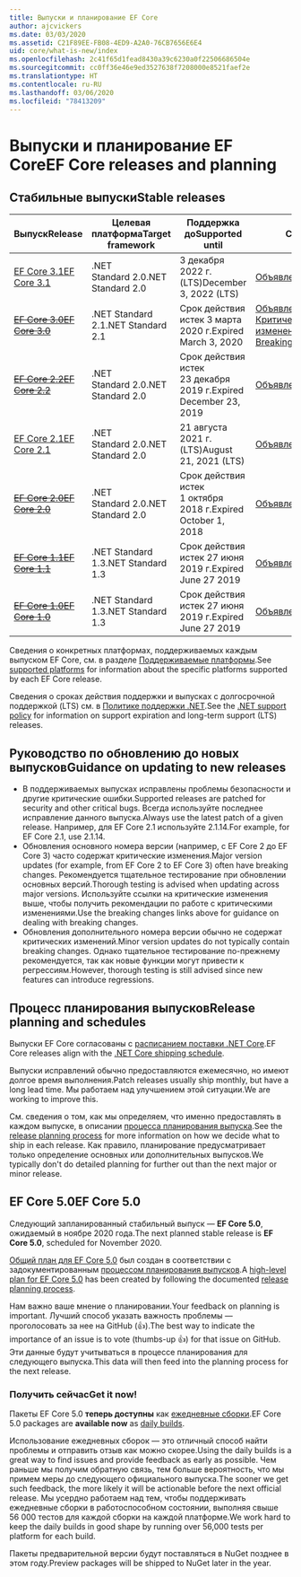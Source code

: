 ```yaml
---
title: Выпуски и планирование EF Core
author: ajcvickers
ms.date: 03/03/2020
ms.assetid: C21F89EE-FB08-4ED9-A2A0-76CB7656E6E4
uid: core/what-is-new/index
ms.openlocfilehash: 2c41f65d1fead8430a39c6230a0f22506686504e
ms.sourcegitcommit: cc0ff36e46e9ed3527638f7208000e8521faef2e
ms.translationtype: HT
ms.contentlocale: ru-RU
ms.lasthandoff: 03/06/2020
ms.locfileid: "78413209"
---
```

# <a name="ef-core-releases-and-planning"></a><span data-ttu-id="1d917-102">Выпуски и планирование EF Core</span><span class="sxs-lookup"><span data-stu-id="1d917-102">EF Core releases and planning</span></span>

## <a name="stable-releases"></a><span data-ttu-id="1d917-103">Стабильные выпуски</span><span class="sxs-lookup"><span data-stu-id="1d917-103">Stable releases</span></span>

| <span data-ttu-id="1d917-104">Выпуск</span><span class="sxs-lookup"><span data-stu-id="1d917-104">Release</span></span> | <span data-ttu-id="1d917-105">Целевая платформа</span><span class="sxs-lookup"><span data-stu-id="1d917-105">Target framework</span></span> | <span data-ttu-id="1d917-106">Поддержка до</span><span class="sxs-lookup"><span data-stu-id="1d917-106">Supported until</span></span> | <span data-ttu-id="1d917-107">Ссылки</span><span class="sxs-lookup"><span data-stu-id="1d917-107">Links</span></span>
|:--------|------------------|-----------------|------
| [<span data-ttu-id="1d917-108">EF Core 3.1</span><span class="sxs-lookup"><span data-stu-id="1d917-108">EF Core 3.1</span></span>](https://www.nuget.org/packages/Microsoft.EntityFrameworkCore/3.1.2) | <span data-ttu-id="1d917-109">.NET Standard 2.0</span><span class="sxs-lookup"><span data-stu-id="1d917-109">.NET Standard 2.0</span></span> | <span data-ttu-id="1d917-110">3 декабря 2022 г. (LTS)</span><span class="sxs-lookup"><span data-stu-id="1d917-110">December 3, 2022 (LTS)</span></span> | [<span data-ttu-id="1d917-111">Объявление</span><span class="sxs-lookup"><span data-stu-id="1d917-111">Announcement</span></span>](https://devblogs.microsoft.com/dotnet/announcing-entity-framework-core-3-1-and-entity-framework-6-4/)
| <span data-ttu-id="1d917-112">~~[EF Core 3.0](https://www.nuget.org/packages/Microsoft.EntityFrameworkCore/3.0.3)~~</span><span class="sxs-lookup"><span data-stu-id="1d917-112">~~[EF Core 3.0](https://www.nuget.org/packages/Microsoft.EntityFrameworkCore/3.0.3)~~</span></span> | <span data-ttu-id="1d917-113">.NET Standard 2.1</span><span class="sxs-lookup"><span data-stu-id="1d917-113">.NET Standard 2.1</span></span> | <span data-ttu-id="1d917-114">Срок действия истек 3 марта 2020 г.</span><span class="sxs-lookup"><span data-stu-id="1d917-114">Expired March 3, 2020</span></span> | <span data-ttu-id="1d917-115">[Объявление](https://devblogs.microsoft.com/dotnet/announcing-ef-core-3-0-and-ef-6-3-general-availability/) / [Критические изменения](ef-core-3.0/breaking-changes.md)</span><span class="sxs-lookup"><span data-stu-id="1d917-115">[Announcement](https://devblogs.microsoft.com/dotnet/announcing-ef-core-3-0-and-ef-6-3-general-availability/) / [Breaking changes](ef-core-3.0/breaking-changes.md)</span></span>
| <span data-ttu-id="1d917-116">~~[EF Core 2.2](https://www.nuget.org/packages/Microsoft.EntityFrameworkCore/2.2.6)~~</span><span class="sxs-lookup"><span data-stu-id="1d917-116">~~[EF Core 2.2](https://www.nuget.org/packages/Microsoft.EntityFrameworkCore/2.2.6)~~</span></span> | <span data-ttu-id="1d917-117">.NET Standard 2.0</span><span class="sxs-lookup"><span data-stu-id="1d917-117">.NET Standard 2.0</span></span> | <span data-ttu-id="1d917-118">Срок действия истек 23 декабря 2019 г.</span><span class="sxs-lookup"><span data-stu-id="1d917-118">Expired December 23, 2019</span></span> | [<span data-ttu-id="1d917-119">Объявление</span><span class="sxs-lookup"><span data-stu-id="1d917-119">Announcement</span></span>](https://devblogs.microsoft.com/dotnet/announcing-entity-framework-core-2-2/)
| [<span data-ttu-id="1d917-120">EF Core 2.1</span><span class="sxs-lookup"><span data-stu-id="1d917-120">EF Core 2.1</span></span>](https://www.nuget.org/packages/Microsoft.EntityFrameworkCore/2.1.14) | <span data-ttu-id="1d917-121">.NET Standard 2.0</span><span class="sxs-lookup"><span data-stu-id="1d917-121">.NET Standard 2.0</span></span> | <span data-ttu-id="1d917-122">21 августа 2021 г. (LTS)</span><span class="sxs-lookup"><span data-stu-id="1d917-122">August 21, 2021 (LTS)</span></span> | [<span data-ttu-id="1d917-123">Объявление</span><span class="sxs-lookup"><span data-stu-id="1d917-123">Announcement</span></span>](https://devblogs.microsoft.com/dotnet/announcing-entity-framework-core-2-1/)
| <span data-ttu-id="1d917-124">~~[EF Core 2.0](https://www.nuget.org/packages/Microsoft.EntityFrameworkCore/2.0.3)~~</span><span class="sxs-lookup"><span data-stu-id="1d917-124">~~[EF Core 2.0](https://www.nuget.org/packages/Microsoft.EntityFrameworkCore/2.0.3)~~</span></span> | <span data-ttu-id="1d917-125">.NET Standard 2.0</span><span class="sxs-lookup"><span data-stu-id="1d917-125">.NET Standard 2.0</span></span> | <span data-ttu-id="1d917-126">Срок действия истек 1 октября 2018 г.</span><span class="sxs-lookup"><span data-stu-id="1d917-126">Expired October 1, 2018</span></span> | [<span data-ttu-id="1d917-127">Объявление</span><span class="sxs-lookup"><span data-stu-id="1d917-127">Announcement</span></span>](https://devblogs.microsoft.com/dotnet/announcing-entity-framework-core-2-0/)
| <span data-ttu-id="1d917-128">~~[EF Core 1.1](https://www.nuget.org/packages/Microsoft.EntityFrameworkCore/1.1.6)~~</span><span class="sxs-lookup"><span data-stu-id="1d917-128">~~[EF Core 1.1](https://www.nuget.org/packages/Microsoft.EntityFrameworkCore/1.1.6)~~</span></span> | <span data-ttu-id="1d917-129">.NET Standard 1.3</span><span class="sxs-lookup"><span data-stu-id="1d917-129">.NET Standard 1.3</span></span> | <span data-ttu-id="1d917-130">Срок действия истек 27 июня 2019 г.</span><span class="sxs-lookup"><span data-stu-id="1d917-130">Expired June 27 2019</span></span> | [<span data-ttu-id="1d917-131">Объявление</span><span class="sxs-lookup"><span data-stu-id="1d917-131">Announcement</span></span>](https://devblogs.microsoft.com/dotnet/announcing-entity-framework-core-1-1/)
| <span data-ttu-id="1d917-132">~~[EF Core 1.0](https://www.nuget.org/packages/Microsoft.EntityFrameworkCore/1.0.6)~~</span><span class="sxs-lookup"><span data-stu-id="1d917-132">~~[EF Core 1.0](https://www.nuget.org/packages/Microsoft.EntityFrameworkCore/1.0.6)~~</span></span> | <span data-ttu-id="1d917-133">.NET Standard 1.3</span><span class="sxs-lookup"><span data-stu-id="1d917-133">.NET Standard 1.3</span></span> | <span data-ttu-id="1d917-134">Срок действия истек 27 июня 2019 г.</span><span class="sxs-lookup"><span data-stu-id="1d917-134">Expired June 27 2019</span></span> | [<span data-ttu-id="1d917-135">Объявление</span><span class="sxs-lookup"><span data-stu-id="1d917-135">Announcement</span></span>](https://devblogs.microsoft.com/dotnet/entity-framework-core-1-0-0-available/)

<span data-ttu-id="1d917-136">Сведения о конкретных платформах, поддерживаемых каждым выпуском EF Core, см. в разделе [Поддерживаемые платформы](../platforms/index.md).</span><span class="sxs-lookup"><span data-stu-id="1d917-136">See [supported platforms](../platforms/index.md) for information about the specific platforms supported by each EF Core release.</span></span>

<span data-ttu-id="1d917-137">Сведения о сроках действия поддержки и выпусках с долгосрочной поддержкой (LTS) см. в [Политике поддержки .NET](https://dotnet.microsoft.com/platform/support/policy/dotnet-core).</span><span class="sxs-lookup"><span data-stu-id="1d917-137">See the [.NET support policy](https://dotnet.microsoft.com/platform/support/policy/dotnet-core) for information on support expiration and long-term support (LTS) releases.</span></span>

## <a name="guidance-on-updating-to-new-releases"></a><span data-ttu-id="1d917-138">Руководство по обновлению до новых выпусков</span><span class="sxs-lookup"><span data-stu-id="1d917-138">Guidance on updating to new releases</span></span>

* <span data-ttu-id="1d917-139">В поддерживаемых выпусках исправлены проблемы безопасности и другие критические ошибки.</span><span class="sxs-lookup"><span data-stu-id="1d917-139">Supported releases are patched for security and other critical bugs.</span></span> <span data-ttu-id="1d917-140">Всегда используйте последнее исправление данного выпуска.</span><span class="sxs-lookup"><span data-stu-id="1d917-140">Always use the latest patch of a given release.</span></span> <span data-ttu-id="1d917-141">Например, для EF Core 2.1 используйте 2.1.14.</span><span class="sxs-lookup"><span data-stu-id="1d917-141">For example, for EF Core 2.1, use 2.1.14.</span></span>
* <span data-ttu-id="1d917-142">Обновления основного номера версии (например, с EF Core 2 до EF Core 3) часто содержат критические изменения.</span><span class="sxs-lookup"><span data-stu-id="1d917-142">Major version updates (for example, from EF Core 2 to EF Core 3) often have breaking changes.</span></span> <span data-ttu-id="1d917-143">Рекомендуется тщательное тестирование при обновлении основных версий.</span><span class="sxs-lookup"><span data-stu-id="1d917-143">Thorough testing is advised when updating across major versions.</span></span> <span data-ttu-id="1d917-144">Используйте ссылки на критические изменения выше, чтобы получить рекомендации по работе с критическими изменениями.</span><span class="sxs-lookup"><span data-stu-id="1d917-144">Use the breaking changes links above for guidance on dealing with breaking changes.</span></span>
* <span data-ttu-id="1d917-145">Обновления дополнительного номера версии обычно не содержат критических изменений.</span><span class="sxs-lookup"><span data-stu-id="1d917-145">Minor version updates do not typically contain breaking changes.</span></span> <span data-ttu-id="1d917-146">Однако тщательное тестирование по-прежнему рекомендуется, так как новые функции могут привести к регрессиям.</span><span class="sxs-lookup"><span data-stu-id="1d917-146">However, thorough testing is still advised since new features can introduce regressions.</span></span>

## <a name="release-planning-and-schedules"></a><span data-ttu-id="1d917-147">Процесс планирования выпусков</span><span class="sxs-lookup"><span data-stu-id="1d917-147">Release planning and schedules</span></span>

<span data-ttu-id="1d917-148">Выпуски EF Core согласованы с [расписанием поставки .NET Core](https://github.com/dotnet/core/blob/master/roadmap.md).</span><span class="sxs-lookup"><span data-stu-id="1d917-148">EF Core releases align with the [.NET Core shipping schedule](https://github.com/dotnet/core/blob/master/roadmap.md).</span></span>

<span data-ttu-id="1d917-149">Выпуски исправлений обычно предоставляются ежемесячно, но имеют долгое время выполнения.</span><span class="sxs-lookup"><span data-stu-id="1d917-149">Patch releases usually ship monthly, but have a long lead time.</span></span>
<span data-ttu-id="1d917-150">Мы работаем над улучшением этой ситуации.</span><span class="sxs-lookup"><span data-stu-id="1d917-150">We are working to improve this.</span></span>

<span data-ttu-id="1d917-151">См. сведения о том, как мы определяем, что именно предоставлять в каждом выпуске, в описании [процесса планирования выпуска](release-planning.md).</span><span class="sxs-lookup"><span data-stu-id="1d917-151">See the [release planning process](release-planning.md) for more information on how we decide what to ship in each release.</span></span>
<span data-ttu-id="1d917-152">Как правило, планирование предусматривает только определение основных или дополнительных выпусков.</span><span class="sxs-lookup"><span data-stu-id="1d917-152">We typically don't do detailed planning for further out than the next major or minor release.</span></span>

## <a name="ef-core-50"></a><span data-ttu-id="1d917-153">EF Core 5.0</span><span class="sxs-lookup"><span data-stu-id="1d917-153">EF Core 5.0</span></span>

<span data-ttu-id="1d917-154">Следующий запланированный стабильный выпуск — **EF Core 5.0**, ожидаемый в ноябре 2020 года.</span><span class="sxs-lookup"><span data-stu-id="1d917-154">The next planned stable release is **EF Core 5.0**, scheduled for November 2020.</span></span>

<span data-ttu-id="1d917-155">[Общий план для EF Core 5.0](ef-core-5.0/plan.md) был создан в соответствии с задокументированным [процессом планирования выпусков](release-planning.md).</span><span class="sxs-lookup"><span data-stu-id="1d917-155">A [high-level plan for EF Core 5.0](ef-core-5.0/plan.md) has been created by following the documented [release planning process](release-planning.md).</span></span>

<span data-ttu-id="1d917-156">Нам важно ваше мнение о планировании.</span><span class="sxs-lookup"><span data-stu-id="1d917-156">Your feedback on planning is important.</span></span>
<span data-ttu-id="1d917-157">Лучший способ указать важность проблемы — проголосовать за нее на GitHub (👍).</span><span class="sxs-lookup"><span data-stu-id="1d917-157">The best way to indicate the importance of an issue is to vote (thumbs-up 👍) for that issue on GitHub.</span></span>
<span data-ttu-id="1d917-158">Эти данные будут учитываться в процессе планирования для следующего выпуска.</span><span class="sxs-lookup"><span data-stu-id="1d917-158">This data will then feed into the planning process for the next release.</span></span>

### <a name="get-it-now"></a><span data-ttu-id="1d917-159">Получить сейчас</span><span class="sxs-lookup"><span data-stu-id="1d917-159">Get it now!</span></span>

<span data-ttu-id="1d917-160">Пакеты EF Core 5.0 **теперь доступны** как [ежедневные сборки](https://github.com/aspnet/AspNetCore/blob/master/docs/DailyBuilds.md).</span><span class="sxs-lookup"><span data-stu-id="1d917-160">EF Core 5.0 packages are **available now** as [daily builds](https://github.com/aspnet/AspNetCore/blob/master/docs/DailyBuilds.md).</span></span> 

<span data-ttu-id="1d917-161">Использование ежедневных сборок — это отличный способ найти проблемы и отправить отзыв как можно скорее.</span><span class="sxs-lookup"><span data-stu-id="1d917-161">Using the daily builds is a great way to find issues and provide feedback as early as possible.</span></span>
<span data-ttu-id="1d917-162">Чем раньше мы получим обратную связь, тем больше вероятность, что мы примем меры до следующего официального выпуска.</span><span class="sxs-lookup"><span data-stu-id="1d917-162">The sooner we get such feedback, the more likely it will be actionable before the next official release.</span></span>
<span data-ttu-id="1d917-163">Мы усердно работаем над тем, чтобы поддерживать ежедневные сборки в работоспособном состоянии, выполняя свыше 56 000 тестов для каждой сборки на каждой платформе.</span><span class="sxs-lookup"><span data-stu-id="1d917-163">We work hard to keep the daily builds in good shape by running over 56,000 tests per platform for each build.</span></span>

<span data-ttu-id="1d917-164">Пакеты предварительной версии будут поставляться в NuGet позднее в этом году.</span><span class="sxs-lookup"><span data-stu-id="1d917-164">Preview packages will be shipped to NuGet later in the year.</span></span>
